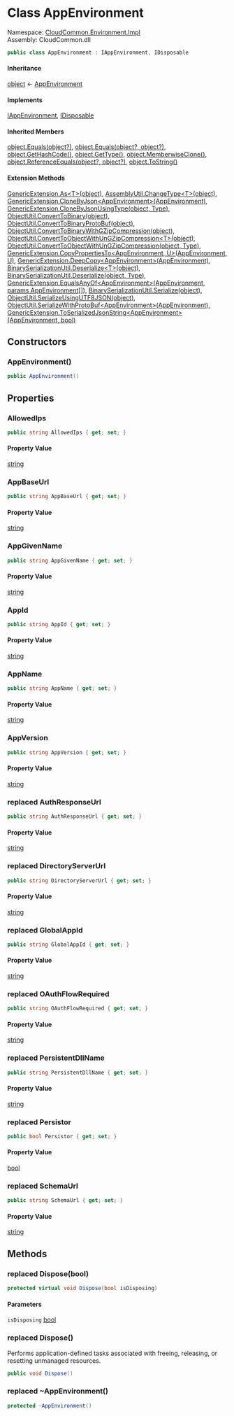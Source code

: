 #  Class AppEnvironment

Namespace: [CloudCommon.Environment.Impl](CloudCommon.Environment.Impl.md)  
Assembly: CloudCommon.dll  

```csharp
public class AppEnvironment : IAppEnvironment, IDisposable
```

#### Inheritance

[object](https://learn.microsoft.com/dotnet/api/system.object) ← 
[AppEnvironment](CloudCommon.Environment.Impl.AppEnvironment.md)

#### Implements

[IAppEnvironment](CloudCommon.Environment.IAppEnvironment.md), 
[IDisposable](https://learn.microsoft.com/dotnet/api/system.idisposable)

#### Inherited Members

[object.Equals\(object?\)](https://learn.microsoft.com/dotnet/api/system.object.equals\#system\-object\-equals\(system\-object\)), 
[object.Equals\(object?, object?\)](https://learn.microsoft.com/dotnet/api/system.object.equals\#system\-object\-equals\(system\-object\-system\-object\)), 
[object.GetHashCode\(\)](https://learn.microsoft.com/dotnet/api/system.object.gethashcode), 
[object.GetType\(\)](https://learn.microsoft.com/dotnet/api/system.object.gettype), 
[object.MemberwiseClone\(\)](https://learn.microsoft.com/dotnet/api/system.object.memberwiseclone), 
[object.ReferenceEquals\(object?, object?\)](https://learn.microsoft.com/dotnet/api/system.object.referenceequals), 
[object.ToString\(\)](https://learn.microsoft.com/dotnet/api/system.object.tostring)

#### Extension Methods

[GenericExtension.As<T\>\(object\)](CloudCommon.Extensions.GenericExtension.md\#CloudCommon\_Extensions\_GenericExtension\_As\_\_1\_System\_Object\_), 
[AssemblyUtil.ChangeType<T\>\(object\)](CloudCommon.Utils.AssemblyUtil.md\#CloudCommon\_Utils\_AssemblyUtil\_ChangeType\_\_1\_System\_Object\_), 
[GenericExtension.CloneByJson<AppEnvironment\>\(AppEnvironment\)](CloudCommon.Extensions.GenericExtension.md\#CloudCommon\_Extensions\_GenericExtension\_CloneByJson\_\_1\_\_\_0\_), 
[GenericExtension.CloneByJsonUsingType\(object, Type\)](CloudCommon.Extensions.GenericExtension.md\#CloudCommon\_Extensions\_GenericExtension\_CloneByJsonUsingType\_System\_Object\_System\_Type\_), 
[ObjectUtil.ConvertToBinary\(object\)](CloudCommon.Utils.ObjectUtil.md\#CloudCommon\_Utils\_ObjectUtil\_ConvertToBinary\_System\_Object\_), 
[ObjectUtil.ConvertToBinaryProtoBuf\(object\)](CloudCommon.Utils.ObjectUtil.md\#CloudCommon\_Utils\_ObjectUtil\_ConvertToBinaryProtoBuf\_System\_Object\_), 
[ObjectUtil.ConvertToBinaryWithGZipCompression\(object\)](CloudCommon.Utils.ObjectUtil.md\#CloudCommon\_Utils\_ObjectUtil\_ConvertToBinaryWithGZipCompression\_System\_Object\_), 
[ObjectUtil.ConvertToObjectWithUnGZipCompression<T\>\(object\)](CloudCommon.Utils.ObjectUtil.md\#CloudCommon\_Utils\_ObjectUtil\_ConvertToObjectWithUnGZipCompression\_\_1\_System\_Object\_), 
[ObjectUtil.ConvertToObjectWithUnGZipCompression\(object, Type\)](CloudCommon.Utils.ObjectUtil.md\#CloudCommon\_Utils\_ObjectUtil\_ConvertToObjectWithUnGZipCompression\_System\_Object\_System\_Type\_), 
[GenericExtension.CopyPropertiesTo<AppEnvironment, U\>\(AppEnvironment, U\)](CloudCommon.Extensions.GenericExtension.md\#CloudCommon\_Extensions\_GenericExtension\_CopyPropertiesTo\_\_2\_\_\_0\_\_\_1\_), 
[GenericExtension.DeepCopy<AppEnvironment\>\(AppEnvironment\)](CloudCommon.Extensions.GenericExtension.md\#CloudCommon\_Extensions\_GenericExtension\_DeepCopy\_\_1\_\_\_0\_), 
[BinarySerializationUtil.Deserialize<T\>\(object\)](CloudCommon.Utils.BinarySerializationUtil.md\#CloudCommon\_Utils\_BinarySerializationUtil\_Deserialize\_\_1\_System\_Object\_), 
[BinarySerializationUtil.Deserialize\(object, Type\)](CloudCommon.Utils.BinarySerializationUtil.md\#CloudCommon\_Utils\_BinarySerializationUtil\_Deserialize\_System\_Object\_System\_Type\_), 
[GenericExtension.EqualsAnyOf<AppEnvironment\>\(AppEnvironment, params AppEnvironment\[\]\)](CloudCommon.Extensions.GenericExtension.md\#CloudCommon\_Extensions\_GenericExtension\_EqualsAnyOf\_\_1\_\_\_0\_\_\_0\_\_\_), 
[BinarySerializationUtil.Serialize\(object\)](CloudCommon.Utils.BinarySerializationUtil.md\#CloudCommon\_Utils\_BinarySerializationUtil\_Serialize\_System\_Object\_), 
[ObjectUtil.SerializeUsingUTF8JSON\(object\)](CloudCommon.Utils.ObjectUtil.md\#CloudCommon\_Utils\_ObjectUtil\_SerializeUsingUTF8JSON\_System\_Object\_), 
[ObjectUtil.SerializeWithProtoBuf<AppEnvironment\>\(AppEnvironment\)](CloudCommon.Utils.ObjectUtil.md\#CloudCommon\_Utils\_ObjectUtil\_SerializeWithProtoBuf\_\_1\_\_\_0\_), 
[GenericExtension.ToSerializedJsonString<AppEnvironment\>\(AppEnvironment, bool\)](CloudCommon.Extensions.GenericExtension.md\#CloudCommon\_Extensions\_GenericExtension\_ToSerializedJsonString\_\_1\_\_\_0\_System\_Boolean\_)

## Constructors

###  AppEnvironment\(\)

```csharp
public AppEnvironment()
```

## Properties

###  AllowedIps

```csharp
public string AllowedIps { get; set; }
```

#### Property Value

 [string](https://learn.microsoft.com/dotnet/api/system.string)

###  AppBaseUrl

```csharp
public string AppBaseUrl { get; set; }
```

#### Property Value

 [string](https://learn.microsoft.com/dotnet/api/system.string)

###  AppGivenName

```csharp
public string AppGivenName { get; set; }
```

#### Property Value

 [string](https://learn.microsoft.com/dotnet/api/system.string)

###  AppId

```csharp
public string AppId { get; set; }
```

#### Property Value

 [string](https://learn.microsoft.com/dotnet/api/system.string)

###  AppName

```csharp
public string AppName { get; set; }
```

#### Property Value

 [string](https://learn.microsoft.com/dotnet/api/system.string)

###  AppVersion

```csharp
public string AppVersion { get; set; }
```

#### Property Value

 [string](https://learn.microsoft.com/dotnet/api/system.string)

### replaced AuthResponseUrl

```csharp
public string AuthResponseUrl { get; set; }
```

#### Property Value

 [string](https://learn.microsoft.com/dotnet/api/system.string)

### replaced DirectoryServerUrl

```csharp
public string DirectoryServerUrl { get; set; }
```

#### Property Value

 [string](https://learn.microsoft.com/dotnet/api/system.string)

### replaced GlobalAppId

```csharp
public string GlobalAppId { get; set; }
```

#### Property Value

 [string](https://learn.microsoft.com/dotnet/api/system.string)

### replaced OAuthFlowRequired

```csharp
public string OAuthFlowRequired { get; set; }
```

#### Property Value

 [string](https://learn.microsoft.com/dotnet/api/system.string)

### replaced PersistentDllName

```csharp
public string PersistentDllName { get; set; }
```

#### Property Value

 [string](https://learn.microsoft.com/dotnet/api/system.string)

### replaced Persistor

```csharp
public bool Persistor { get; set; }
```

#### Property Value

 [bool](https://learn.microsoft.com/dotnet/api/system.boolean)

### replaced SchemaUrl

```csharp
public string SchemaUrl { get; set; }
```

#### Property Value

 [string](https://learn.microsoft.com/dotnet/api/system.string)

## Methods

### replaced Dispose\(bool\)

```csharp
protected virtual void Dispose(bool isDisposing)
```

#### Parameters

`isDisposing` [bool](https://learn.microsoft.com/dotnet/api/system.boolean)

### replaced Dispose\(\)

Performs application-defined tasks associated with freeing, releasing, or resetting unmanaged resources.

```csharp
public void Dispose()
```

### replaced \~AppEnvironment\(\)

```csharp
protected ~AppEnvironment()
```

